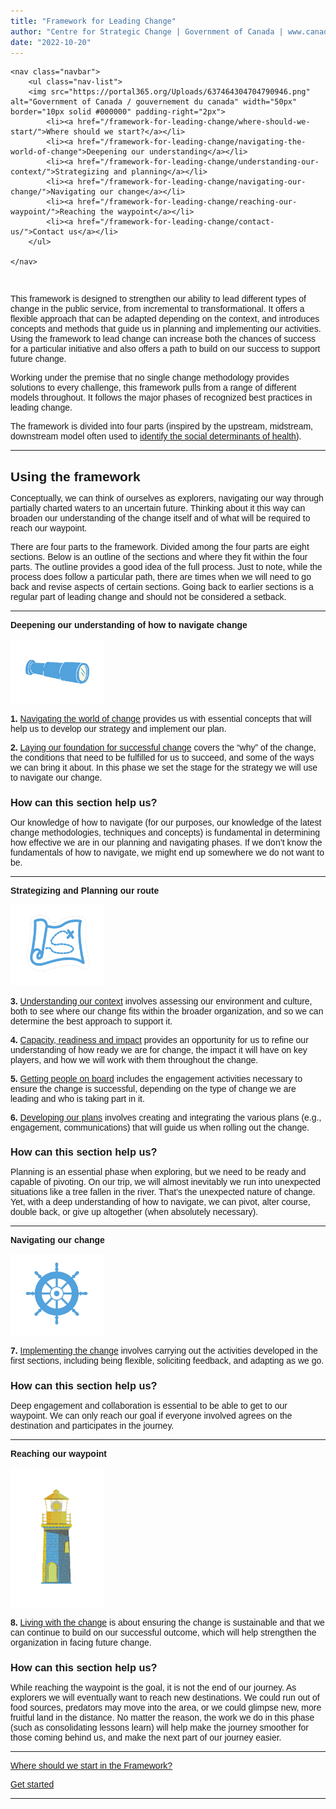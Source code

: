 ```yaml
---
title: "Framework for Leading Change"
author: "Centre for Strategic Change | Government of Canada | www.canada.ca | www.canada.ca/en/public-services-procurement | all rights reserved"
date: "2022-10-20"
---
```


       
<head>
       
<style>
        * {
            margin: 0;
            padding: 0;
        }

        body {
            font-family: 'Arial', sans-serif;
        }

        .navbar {
            display: flex;
            position: sticky;
            align-items: center;
            justify-content: space-between;
            top: 0px;
            background: white;
            background-blend-mode: darken;
            background-size: cover;
            color: black;
            padding: 10px 20px;
            border-top: 2px solid black;
            border-bottom: 2px solid black;
              height: 100%;
               max-width: 300%;
 
 
        }

        .nav-list {
            display: flex;
            list-style: none;
        }

        .nav-list li {
            margin-right: 20px;
        }

        .nav-list li:last-child {
            margin-right: 0;
        }

        .nav-list li a {
            text-decoration: none;
            color: black;
            font-size: 18px;
            transition: color 0.3s ease-in-out;
        }

        .nav-list li a:hover {
            color: #ffd700;
            /* Change the color on hover */
        }

        .rightNav {
            text-align: right;
        }

        #search {
            padding: 8px;
            font-size: 16px;
            border: 2px solid #fff;
            border-radius: 5px;
        }

        .btn {
            g
            color: #000;
            border: none;
            padding: 8px 12px;
            border-radius: 5px;
            cursor: pointer;
            transition: background-color 0.3s ease-in-out;
        }

        .btn:hover {
            background-color: #000;
            /* Change the background color on hover */
            color: #ffd700;
        }
nav:after {
    content: "";
    display: block;
    clear: both;
}
        
    </style>


    <nav class="navbar">
        <ul class="nav-list">
        <img src="https://portal365.org/Uploads/637464304704790946.png" alt="Government of Canada / gouvernement du canada" width="50px" border="10px solid #000000" padding-right="2px">
            <li><a href="/framework-for-leading-change/where-should-we-start/">Where should we start?</a></li>
            <li><a href="/framework-for-leading-change/navigating-the-world-of-change">Deepening our understanding</a></li>
            <li><a href="/framework-for-leading-change/understanding-our-context/">Strategizing and planning</a></li>
            <li><a href="/framework-for-leading-change/navigating-our-change/">Navigating our change</a></li>
            <li><a href="/framework-for-leading-change/reaching-our-waypoint/">Reaching the waypoint</a></li>
            <li><a href="/framework-for-leading-change/contact-us/">Contact us</a></li>
        </ul>
        
    </nav>
</head>

<br>

This framework is designed to strengthen our ability to lead different types of change in the public service, from incremental to transformational. It offers a flexible approach that can be adapted depending on the context, and introduces concepts and methods that guide us in planning and implementing our activities. Using the framework to lead change can increase both the chances of success for a particular initiative and also offers a path to build on our success to support future change.

Working under the premise that no single change methodology provides solutions to every challenge, this framework pulls from a range of different models throughout. It follows the major phases of recognized best practices in leading change.

The framework is divided into four parts (inspired by the upstream, midstream, downstream model often used to [identify the social determinants of health](https://www.rand.org/content/dam/rand/pubs/working_papers/WR1000/WR1096/RAND_WR1096.pdf)).

* * *

## **Using the framework**

Conceptually, we can think of ourselves as explorers, navigating our way through partially charted waters to an uncertain future. Thinking about it this way can broaden our understanding of the change itself and of what will be required to reach our waypoint.

There are four parts to the framework. Divided among the four parts are eight sections. Below is an outline of the sections and where they fit within the four parts. The outline provides a good idea of the full process. Just to note, while the process does follow a particular path, there are times when we will need to go back and revise aspects of certain sections. Going back to earlier sections is a regular part of leading change and should not be considered a setback.

* * *

**Deepening our understanding of how to navigate change**

<img src="images/FLC-Deepening.png" width="150">

**1.** [Navigating the world of change](navigating-the-world-of-change/) provides us with essential concepts that will help us to develop our strategy and implement our plan.

**2.** [Laying our foundation for successful change](laying-our-foundation-for-successful-change/) covers the “why” of the change, the conditions that need to be fulfilled for us to succeed, and some of the ways we can bring it about. In this phase we set the stage for the strategy we will use to navigate our change.

### How can this section help us?

Our knowledge of how to navigate (for our purposes, our knowledge of the latest change methodologies, techniques and concepts) is fundamental in determining how effective we are in our planning and navigating phases. If we don’t know the fundamentals of how to navigate, we might end up somewhere we do not want to be.

* * *

**Strategizing and Planning our route**

<img src="images/FLC-Strategizing.png" width="150">

**3.** [Understanding our context](understanding-our-context/) involves assessing our environment and culture, both to see where our change fits within the broader organization, and so we can determine the best approach to support it.

**4.** [Capacity, readiness and impact](capacity-readiness-and-impact/) provides an opportunity for us to refine our understanding of how ready we are for change, the impact it will have on key players, and how we will work with them throughout the change.

**5.** [Getting people on board](getting-people-on-board/) includes the engagement activities necessary to ensure the change is successful, depending on the type of change we are leading and who is taking part in it.

**6.** [Developing our plans](developing-our-plans/) involves creating and integrating the various plans (e.g., engagement, communications) that will guide us when rolling out the change.

### How can this section help us?

Planning is an essential phase when exploring, but we need to be ready and capable of pivoting. On our trip, we will almost inevitably we run into unexpected situations like a tree fallen in the river. That’s the unexpected nature of change. Yet, with a deep understanding of how to navigate, we can pivot, alter course, double back, or give up altogether (when absolutely necessary).

* * *

**Navigating our change**

<img src="images/FLC-Navigating.png" width="150">

**7.** [Implementing the change](implementing-the-change/) involves carrying out the activities developed in the first sections, including being flexible, soliciting feedback, and adapting as we go.

### How can this section help us?

Deep engagement and collaboration is essential to be able to get to our waypoint. We can only reach our goal if everyone involved agrees on the destination and participates in the journey.

* * *

**Reaching our waypoint**

<img src="images/FLC-Waypoint.png" width="150">

**8.** [Living with the change](reaching-our-waypoint/) is about ensuring the change is sustainable and that we can continue to build on our successful outcome, which will help strengthen the organization in facing future change.

### How can this section help us?

While reaching the waypoint is the goal, it is not the end of our journey. As explorers we will eventually want to reach new destinations. We could run out of food sources, predators may move into the area, or we could glimpse new, more fruitful land in the distance. No matter the reason, the work we do in this phase (such as consolidating lessons learn) will help make the journey smoother for those coming behind us, and make the next part of our journey easier.

* * *

[Where should we start in the Framework?](where-should-we-start/)

[Get started](navigating-the-world-of-change/)

* * *
